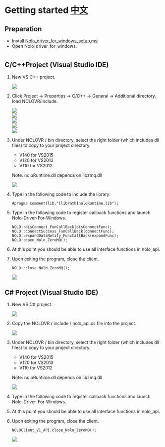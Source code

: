# Getting started [中文](/GetStarted_CN.md)  
## Preparation
* Install [Nolo_driver_for_windows_setup.msi](https://github.com/NOLOVR/NOLO-Driver-For-Windows/tree/master/NOLOVR)  
* Open Nolo_driver_for_windows.
#
## C/C++Project (Visual Studio IDE)  
1. New VS C++ project.
    <div><img src="https://github.com/NOLOVR/NOLO-Others/blob/master/Windows-SDK-Others/picture/1.jpg"/></div>

2. Click Project -> Properties -> C/C++ -> General -> Additional directory, load NOLOVR/include.  
    <div><img src="https://github.com/NOLOVR/NOLO-Others/blob/master/Windows-SDK-Others/picture/2.jpg"/></div> 
    <div><img src="https://github.com/NOLOVR/NOLO-Others/blob/master/Windows-SDK-Others/picture/3.jpg"/></div> 
    <div><img src="https://github.com/NOLOVR/NOLO-Others/blob/master/Windows-SDK-Others/picture/4.jpg"/></div> 
    <div><img src="https://github.com/NOLOVR/NOLO-Others/blob/master/Windows-SDK-Others/picture/5.jpg"/></div>
    <div><img src="https://github.com/NOLOVR/NOLO-Others/blob/master/Windows-SDK-Others/picture/6.jpg"/></div>

3. Under NOLOVR / bin directory, select the right folder (which includes dll files) to copy to your project directory.  
    * V140 for VS2015 
    * V120 for VS2013  
    * V110 for VS2012

    Note: noloRuntime.dll depends on libzmq.dll  
    <div><img src="https://github.com/NOLOVR/NOLO-Others/blob/master/Windows-SDK-Others/picture/7.jpg"/></div>

4. Type in the following code to include the library:
    ```
    #pragma comment(lib,"[libPath]noloRuntime.lib");
    ```

5. Type in the following code to register callback functions and launch Nolo-Driver-For-Windows. 

    ```
    NOLO::disConnect_FunCallBack(disConnectFunc);  
    NOLO::connectSuccess_FunCallBack(connectFunc);  
    NOLO::expandDataNotify_FuncCallBack(expandFunc);  
    NOLO::open_Nolo_ZeroMQ();  
    ```  
6. At this point you should be able to use all interface functions in nolo_api.

7. Upon exiting the program, close the client.  
    ```
    NOLO::close_Nolo_ZeroMQ();
    ```  
    <div><img src="https://github.com/NOLOVR/NOLO-Others/blob/master/Windows-SDK-Others/picture/7.jpg"/></div>

## C# Project (Visual Studio IDE)  
1. New VS C# project.
    <div><img src="https://github.com/NOLOVR/NOLO-Others/blob/master/Windows-SDK-Others/picture/9.jpg"/></div>

2. Copy the NOLOVR / include / nolo_api.cs file into the project.  
    <div><img src="https://github.com/NOLOVR/NOLO-Others/blob/master/Windows-SDK-Others/picture/10.jpg"/></div>

3. Under NOLOVR / bin directory, select the right folder (which includes dll files) to copy to your project directory.
    * V140 for VS2015 
    * V120 for VS2013  
    * V110 for VS2012  
    
    Note: noloRuntime.dll depends on libzmq.dll  
    <div><img src="https://github.com/NOLOVR/NOLO-Others/blob/master/Windows-SDK-Others/picture/11.jpg"/></div>

4. Type in the following code to register callback functions and launch Nolo-Driver-For-Windows.

5. At this point you should be able to use all interface functions in nolo_api.

6. Upon exiting the program, close the client. 
    ```
    NOLOClient_V1_API.close_Nolo_ZeroMQ();
    ```  
    <div><img src="https://github.com/NOLOVR/NOLO-Others/blob/master/Windows-SDK-Others/picture/12.jpg"/></div>
#
